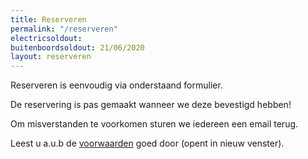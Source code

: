 ```yaml
---
title: Reserveren
permalink: "/reserveren"
electricsoldout: 
buitenboordsoldout: 21/06/2020
layout: reserveren
---
```


Reserveren is eenvoudig via onderstaand formulier.

De reservering is pas gemaakt wanneer we deze bevestigd hebben!

Om misverstanden te voorkomen sturen we iedereen een email terug.

Leest u a.u.b de [voorwaarden](voorwaarden) goed door (opent in nieuw venster).
